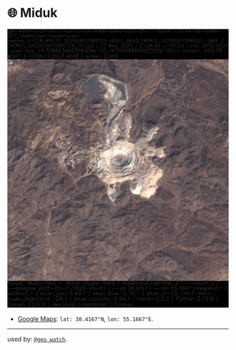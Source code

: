 # 🌐 Miduk


![image](https://github.com/kamangir/assets/blob/main/geo-watch-2025-05-17-20-53-04-sti48v/geo-watch-2025-05-17-20-53-04-sti48v.gif?raw=true)

 - [Google Maps](https://maps.app.goo.gl/vaVBoDgci6kJP2KEA): `lat: 30.4167"N`, `lon: 55.1667"E`.

---

used by: [`@geo watch`](../../).
